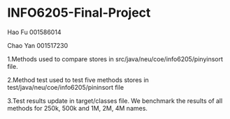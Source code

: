 # INFO6205-Final-Project
Hao Fu 001586014

Chao Yan 001517230

1.Methods used to compare stores in src/java/neu/coe/info6205/pinyinsort file.

2.Method test used to test five methods stores in test/java/neu/coe/info6205/pininsort file

3.Test results update in target/classes file. We benchmark the results of all methods for 250k, 500k and 1M, 2M, 4M names.

